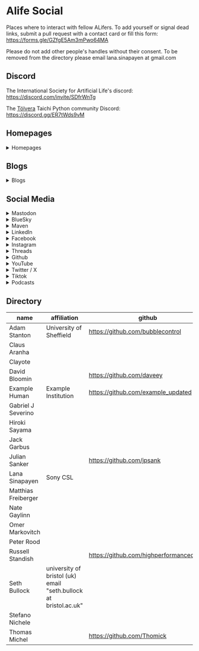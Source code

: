 # Alife Social
Places where to interact with fellow ALifers. To add yourself or signal dead links, submit a pull request with a contact card or fill this form: https://forms.gle/GZfgE5Am3mPwo64MA

Please do not add other people's handles without their consent. To be removed from the directory please email lana.sinapayen at gmail.com

## Discord

The International Society for Artificial Life's discord: https://discord.com/invite/SDfrWnTg

The [Tölvera](http://tolvera.is) Taichi Python community Discord: https://discord.gg/ER7tWds9vM

## Homepages
<details>

 <summary>Homepages</summary>

<p>Adam Stanton <a href="https://machinemachines.org">https://machinemachines.org</a></p>
<p>Example Human <a href="https://example.org">https://example.org</a></p>
<p>Lana Sinapayen <a href="https://lanasina.github.io/">https://lanasina.github.io/</a></p>
<p>Seth Bullock <a href="seis.bristol.ac.uk/~sb15704/">seis.bristol.ac.uk/~sb15704/</a></p>
</details>

## Blogs
<details>

 <summary>Blogs</summary>

<p>Adam Stanton <a href="https://machinemachines.org/index.php/blog/">https://machinemachines.org/index.php/blog/</a></p>
<p>Example Human <a href="https://blog.org/example">https://blog.org/example</a></p>
<p>Gabriel J Severino <a href="https://sites.google.com/view/gabrieljulianoseverino/home">https://sites.google.com/view/gabrieljulianoseverino/home</a></p>
<p>Jack Garbus <a href="jarbus.net">jarbus.net</a></p>
<p>Omer Markovitch <a href="https://sites.google.com/site/omermar/">https://sites.google.com/site/omermar/</a></p>
</details>

## Social Media
<details>

 <summary>Mastodon</summary>

<p>Adam Stanton <a href="https://wandering.shop/@teapot">https://wandering.shop/@teapot</a></p>
<p>Claus Aranha <a href="https://scholar.social/@caranha">https://scholar.social/@caranha</a></p>
<p>Clayote <a href="https://peoplemaking.games/@clayote">https://peoplemaking.games/@clayote</a></p>
<p>Example Human <a href="https://example.social/@example">https://example.social/@example</a></p>
<p>Hiroki Sayama <a href="https://mstdn.science/@hirokisayama">https://mstdn.science/@hirokisayama</a></p>
<p>Jack Garbus <a href="https://fosstodon.org/@jarbus">https://fosstodon.org/@jarbus</a></p>
<p>Lana Sinapayen <a href="https://mstdn.science/@lana">https://mstdn.science/@lana</a></p>
<p>Nate Gaylinn <a href="https://tech.lgbt/@ngaylinn">https://tech.lgbt/@ngaylinn</a></p>
<p>Peter Rood <a href="https://mastodon.social/@peterood">https://mastodon.social/@peterood</a></p>
<p>Seth Bullock <a href="https://fediscience.org/@sethbullock">https://fediscience.org/@sethbullock</a></p>
</details>

<details>

 <summary>BlueSky</summary>

<p>Hiroki Sayama <a href="https://bsky.app/profile/hirokisayama.bsky.social">https://bsky.app/profile/hirokisayama.bsky.social</a></p>
<p>Lana Sinapayen <a href="@sinalana.bsky.social">@sinalana.bsky.social</a></p>
<p>Matthias Freiberger <a href="https://bsky.app/profile/freiberg.bsky.social">https://bsky.app/profile/freiberg.bsky.social</a></p>
<p>Peter Rood <a href="https://bsky.app/profile/pdr.io">https://bsky.app/profile/pdr.io</a></p>
<p>Seth Bullock <a href="https://bsky.app/profile/seth-bullock.bsky.social">https://bsky.app/profile/seth-bullock.bsky.social</a></p>
</details>

<details>

 <summary>Maven</summary>

<p>Hiroki Sayama <a href="https://app.heymaven.com/profile/1897">https://app.heymaven.com/profile/1897</a></p>
<p>Peter Rood <a href="https://app.heymaven.com/profile/399">https://app.heymaven.com/profile/399</a></p>
</details>

<details>

 <summary>LinkedIn</summary>

<p>David Bloomin <a href="https://linkedin.com/in/daveey">https://linkedin.com/in/daveey</a></p>
<p>Hiroki Sayama <a href="https://linkedin.com/in/hirokisayama">https://linkedin.com/in/hirokisayama</a></p>
<p>Julian Sanker <a href="https://www.linkedin.com/in/juliansanker">https://www.linkedin.com/in/juliansanker</a></p>
<p>Peter Rood <a href="https://www.linkedin.com/in/peterood/">https://www.linkedin.com/in/peterood/</a></p>
<p>Russell Standish <a href="https://www.linkedin.com/in/russell-standish-3728a23/">https://www.linkedin.com/in/russell-standish-3728a23/</a></p>
<p>Stefano Nichele <a href="https://www.linkedin.com/in/stefano-nichele-a873714">https://www.linkedin.com/in/stefano-nichele-a873714</a></p>
<p>Thomas Michel <a href="https://www.linkedin.com/in/thomas-michel-71508123b">https://www.linkedin.com/in/thomas-michel-71508123b</a></p>
</details>

<details>

 <summary>Facebook</summary>

<p>Hiroki Sayama <a href="https://www.facebook.com/hirokisayama">https://www.facebook.com/hirokisayama</a></p>
</details>

<details>

 <summary>Instagram</summary>

<p>Gabriel J Severino <a href="http://instagram.com/gabethegoblin">http://instagram.com/gabethegoblin</a></p>
<p>Hiroki Sayama <a href="https://www.instagram.com/hsayama/">https://www.instagram.com/hsayama/</a></p>
<p>Julian Sanker <a href="http://instagram.com/juliansanker">http://instagram.com/juliansanker</a></p>
</details>

<details>

 <summary>Threads</summary>

<p>Hiroki Sayama <a href="https://www.threads.net/@hsayama">https://www.threads.net/@hsayama</a></p>
<p>Peter Rood <a href="https://www.threads.net/@peterdrood">https://www.threads.net/@peterdrood</a></p>
</details>

<details>

 <summary>Github</summary>

<p>Adam Stanton <a href="https://github.com/bubblecontrol">https://github.com/bubblecontrol</a></p>
<p>David Bloomin <a href="https://github.com/daveey">https://github.com/daveey</a></p>
<p>Example Human <a href="https://github.com/example_updated">https://github.com/example_updated</a></p>
<p>Julian Sanker <a href="https://github.com/jpsank">https://github.com/jpsank</a></p>
<p>Russell Standish <a href="https://github.com/highperformancecoder">https://github.com/highperformancecoder</a></p>
<p>Thomas Michel <a href="https://github.com/Thomick">https://github.com/Thomick</a></p>
</details>

<details>

 <summary>YouTube</summary>

<p>Hiroki Sayama <a href="https://youtube.com/ComplexSystem">https://youtube.com/ComplexSystem</a></p>
</details>

<details>

 <summary>Twitter / X</summary>

<p>David Bloomin <a href="https://twitter.com/daveey">https://twitter.com/daveey</a></p>
<p>Gabriel J Severino <a href="https://x.com/GJSeverino">https://x.com/GJSeverino</a></p>
<p>Hiroki Sayama <a href="https://x.com/hirokisayama">https://x.com/hirokisayama</a></p>
<p>Matthias Freiberger <a href="https://twitter.com/mfreib">https://twitter.com/mfreib</a></p>
<p>Omer Markovitch <a href="https://x.com/omermarkovitch">https://x.com/omermarkovitch</a></p>
<p>Seth Bullock <a href="https://x.com/_SethBullock_">https://x.com/_SethBullock_</a></p>
<p>Stefano Nichele <a href="https://twitter.com/stenichele">https://twitter.com/stenichele</a></p>
<p>Thomas Michel <a href="https://x.com/Thomik_">https://x.com/Thomik_</a></p>
</details>

<details>

 <summary>Tiktok</summary>

</details>

<details>

 <summary>Podcasts</summary>

<p>Example Human <a href="https://example.podcast.com/">https://example.podcast.com/</a></p>
<p>Peter Rood <a href="https://example.podcast.com/">https://example.podcast.com/</a></p>
</details>

## Directory
| name                |  affiliation                                                      |  github                                  |  twitter                        |  mastodon                             |  threads                             |  bluesy                                            |  maven                                 |  instagram                          |  linkedin                                              |  facebook                              |  youtube                           |  tiktok |  homepage                     |  blog                                                      |  podcast                      |
| ------------------- | ----------------------------------------------------------------- | ---------------------------------------- | ------------------------------- | ------------------------------------- | ------------------------------------ | -------------------------------------------------- | -------------------------------------- | ----------------------------------- | ------------------------------------------------------ | -------------------------------------- | ---------------------------------- | ------- | ----------------------------- | ---------------------------------------------------------- | ----------------------------- |
| Adam Stanton        |  University of Sheffield                                          |  https://github.com/bubblecontrol        |                                 |  https://wandering.shop/@teapot       |                                      |                                                    |                                        |                                     |                                                        |                                        |                                    |         |  https://machinemachines.org  |  https://machinemachines.org/index.php/blog/               |                               |
| Claus Aranha        |                                                                   |                                          |                                 |  https://scholar.social/@caranha      |                                      |                                                    |                                        |                                     |                                                        |                                        |                                    |         |                               |                                                            |                               |
| Clayote             |                                                                   |                                          |                                 |  https://peoplemaking.games/@clayote  |                                      |                                                    |                                        |                                     |                                                        |                                        |                                    |         |                               |                                                            |                               |
| David Bloomin       |                                                                   |  https://github.com/daveey               |  https://twitter.com/daveey     |                                       |                                      |                                                    |                                        |                                     |  https://linkedin.com/in/daveey                        |                                        |                                    |         |                               |                                                            |                               |
| Example Human       |  Example Institution                                              |  https://github.com/example_updated      |                                 |  https://example.social/@example      |                                      |                                                    |                                        |                                     |                                                        |                                        |                                    |         |  https://example.org          |  https://blog.org/example                                  |  https://example.podcast.com/ |
| Gabriel J Severino  |                                                                   |                                          |  https://x.com/GJSeverino       |                                       |                                      |                                                    |                                        |  http://instagram.com/gabethegoblin |                                                        |                                        |                                    |         |                               |  https://sites.google.com/view/gabrieljulianoseverino/home |                               |
| Hiroki Sayama       |                                                                   |                                          |  https://x.com/hirokisayama     |  https://mstdn.science/@hirokisayama  |  https://www.threads.net/@hsayama    |  https://bsky.app/profile/hirokisayama.bsky.social |  https://app.heymaven.com/profile/1897 |  https://www.instagram.com/hsayama/ |  https://linkedin.com/in/hirokisayama                  |  https://www.facebook.com/hirokisayama |  https://youtube.com/ComplexSystem |         |                               |                                                            |                               |
| Jack Garbus         |                                                                   |                                          |                                 |  https://fosstodon.org/@jarbus        |                                      |                                                    |                                        |                                     |                                                        |                                        |                                    |         |                               |  jarbus.net                                                |                               |
| Julian Sanker       |                                                                   |  https://github.com/jpsank               |                                 |                                       |                                      |                                                    |                                        |  http://instagram.com/juliansanker  |  https://www.linkedin.com/in/juliansanker              |                                        |                                    |         |                               |                                                            |                               |
| Lana Sinapayen      |  Sony CSL                                                         |                                          |                                 |  https://mstdn.science/@lana          |                                      |  @sinalana.bsky.social                             |                                        |                                     |                                                        |                                        |                                    |         |  https://lanasina.github.io/  |                                                            |                               |
| Matthias Freiberger |                                                                   |                                          |  https://twitter.com/mfreib     |                                       |                                      |  https://bsky.app/profile/freiberg.bsky.social     |                                        |                                     |                                                        |                                        |                                    |         |                               |                                                            |                               |
| Nate Gaylinn        |                                                                   |                                          |                                 |  https://tech.lgbt/@ngaylinn          |                                      |                                                    |                                        |                                     |                                                        |                                        |                                    |         |                               |                                                            |                               |
| Omer Markovitch     |                                                                   |                                          |  https://x.com/omermarkovitch   |                                       |                                      |                                                    |                                        |                                     |                                                        |                                        |                                    |         |                               |  https://sites.google.com/site/omermar/                    |                               |
| Peter Rood          |                                                                   |                                          |                                 |  https://mastodon.social/@peterood    |  https://www.threads.net/@peterdrood |  https://bsky.app/profile/pdr.io                   |  https://app.heymaven.com/profile/399  |                                     |  https://www.linkedin.com/in/peterood/                 |                                        |                                    |         |                               |                                                            |  https://example.podcast.com/ |
| Russell Standish    |                                                                   |  https://github.com/highperformancecoder |                                 |                                       |                                      |                                                    |                                        |                                     |  https://www.linkedin.com/in/russell-standish-3728a23/ |                                        |                                    |         |                               |                                                            |                               |
| Seth Bullock        |  university of bristol (uk) email "seth.bullock at bristol.ac.uk" |                                          |  https://x.com/_SethBullock_    |  https://fediscience.org/@sethbullock |                                      |  https://bsky.app/profile/seth-bullock.bsky.social |                                        |                                     |                                                        |                                        |                                    |         |  seis.bristol.ac.uk/~sb15704/ |                                                            |                               |
| Stefano Nichele     |                                                                   |                                          |  https://twitter.com/stenichele |                                       |                                      |                                                    |                                        |                                     |  https://www.linkedin.com/in/stefano-nichele-a873714   |                                        |                                    |         |                               |                                                            |                               |
| Thomas Michel       |                                                                   |  https://github.com/Thomick              |  https://x.com/Thomik_          |                                       |                                      |                                                    |                                        |                                     |  https://www.linkedin.com/in/thomas-michel-71508123b   |                                        |                                    |         |                               |                                                            |                               |
